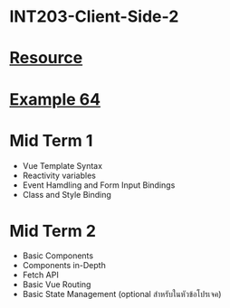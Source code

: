# INT203-Client-Side-2

# [Resource](https://github.com/umaporn-sup/2-2566-Vue-Resources)
# [Example 64](https://int203-showcase.netlify.app/)

# Mid Term 1
- Vue Template Syntax
- Reactivity variables
- Event Hamdling and Form Input Bindings
- Class and Style Binding

# Mid Term 2
- Basic Components
- Components in-Depth
- Fetch API
- Basic Vue Routing
- Basic State Management (optional สำหรับในหัวข้อโปรเจค)